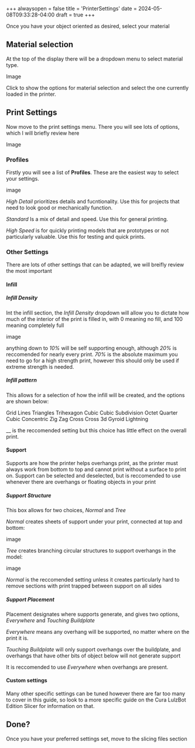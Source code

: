 +++
alwaysopen = false
title = 'PrinterSettings'
date = 2024-05-08T09:33:28-04:00
draft = true
+++

Once you have your object oriented as desired, select your material

## Material selection

At the top of the display there will be a dropdown menu to select material type.

Image 

Click to show the options for material selection and select the one currently loaded in the printer.

## Print Settings

Now move to the print settings menu. There you will see lots of options, which I will briefly review here 

Image

### Profiles

Firstly you will see a list of **Profiles**. These are the easiest way to select your settings.

image

*High Detail* prioritizes details and fucntionality. Use this for projects that need to look good or mechanically function.

*Standard* Is a mix of detail and speed. Use this for general printing.

*High Speed* is for quickly printing models that are prototypes or not particularly valuable. Use this for testing and quick prints.

### Other Settings

There are lots of other settings that can be adapted, we will breifly review the most important

#### Infill

##### Infill Density

Int the infill section, the *Infill Density* dropdown will allow you to dictate how much of the interior of the print is filled in, with 0 meaning no fill, and 100 meaning completely full

image

anything down to *10%* will be self supporting enough, although *20%* is reccomended for nearly every print. *70%* is the absolute maximum you need to go for a high strength print, however this should only be used if extreme strength is needed.

##### Infill pattern

This allows for a selection of how the infill will be created, and the options are shown below:

Grid
Lines
Triangles
Trihexagon
Cubic
Cubic Subdivision
Octet
Quarter Cubic
Concentric
Zig Zag
Cross
Cross 3d
Gyroid
Lightning

__ is the reccomended setting but this choice has little effect on the overall print.

#### Support 

Supports are how the printer helps overhangs print, as the printer must always work from bottom to top and cannot print without a surface to print on. Support can be selected and deselected, but is reccomended to use whenever there are overhangs or floating objects in your print

##### Support Structure

This box allows for two choices, *Normal* and *Tree*

*Normal* creates sheets of support under your print, connected at top and bottom:

image

*Tree* creates branching circular structures to support overhangs in the model:

image

*Normal* is the reccomended setting unless it creates particularly hard to remove sections with print trapped between support on all sides

##### Support Placement

Placement designates where supports generate, and gives two options, *Everywhere* and *Touching Buildplate*

*Everywhere* means any overhang will be supported, no matter where on the print it is.

*Touching Buildplate* will only support overhangs over the buildplate, and overhangs that have other bits of object below will not generate support

It is reccomended to use *Everywhere* when overhangs are present.

#### Custom settings

Many other specific settings can be tuned however there are far too many to cover in this guide, so look to a more specific guide on the Cura LulzBot Edition Slicer for information on that.

## Done?

Once you have your preferred settings set, move to the slicing files section
